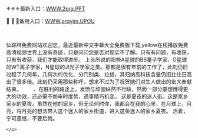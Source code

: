 <p>
	⚜⚜⚜最新入口：<a href="http://www.baidu.com/link?url=6MA2SWnO3Raqke39an_0PUxosM6ZrUGzi1BN9tNnlPW&wd">WWW.2prq.PPT</a> 
	<p>
		🍱
🍱
🍱备用入口：<a href="http://www.baidu.com/link?url=6MA2SWnO3Raqke39an_0PUxosM6ZrUGzi1BN9tNnlPW&wd">WWW.prqyjm.UPOU</a> 
	</p>
	<p>
		<br />
	</p>
	<p>
		仙踪林免费网站欢迎您，最近最新中文字幕大全免费版下载,yellow在线播放免费高清视频世界上没有奇迹，只是问问您是否对现实不了解。只有有问题，有收获，只有有收获，我们才能取得进步。
上头所说的那些A星球的BS量子学家，O星球的WT离子学家，N星球的JI光子学家之类。那都是很有年前的工作了，此刻仍旧过程了几何年，几何次的优化、分门别类、拉拢，其归纳高科技含量仍旧比往日高出了很多倍。此刻仍采用那些称呼，想来不过为了祝贺她们对生人做出的宏大奉献结束。
　　、在胜利的路途上，发愤与顽固纵然不行缺，然而一部分要想博得更大的功效，还必需不妨审时度势，遇事精巧机变。
这是夏夜的迷人街。这是家乡家乡的夏夜。虽然在他的家乡，但无论何时你，我都会在我的心里，在月球上，月亮，将月亮的想法带入这个迷​​人的家乡街道，进入这条迷人的家乡夏夜。
活着，宁可遗憾，不要后悔。　　

	</p>
